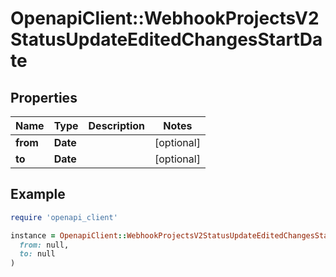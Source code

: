# OpenapiClient::WebhookProjectsV2StatusUpdateEditedChangesStartDate

## Properties

| Name | Type | Description | Notes |
| ---- | ---- | ----------- | ----- |
| **from** | **Date** |  | [optional] |
| **to** | **Date** |  | [optional] |

## Example

```ruby
require 'openapi_client'

instance = OpenapiClient::WebhookProjectsV2StatusUpdateEditedChangesStartDate.new(
  from: null,
  to: null
)
```

